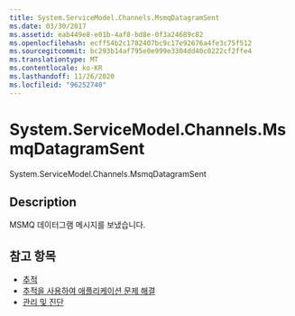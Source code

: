 ```yaml
---
title: System.ServiceModel.Channels.MsmqDatagramSent
ms.date: 03/30/2017
ms.assetid: eab449e8-e01b-4af8-bd8e-0f3a24689c82
ms.openlocfilehash: ecff54b2c1782407bc9c17e92676a4fe3c75f512
ms.sourcegitcommit: bc293b14af795e0e999e3304dd40c0222cf2ffe4
ms.translationtype: MT
ms.contentlocale: ko-KR
ms.lasthandoff: 11/26/2020
ms.locfileid: "96252740"
---
```

# <a name="systemservicemodelchannelsmsmqdatagramsent"></a>System.ServiceModel.Channels.MsmqDatagramSent

System.ServiceModel.Channels.MsmqDatagramSent  
  
## <a name="description"></a>Description  

 MSMQ 데이터그램 메시지를 보냈습니다.  
  
## <a name="see-also"></a>참고 항목

- [추적](index.md)
- [추적을 사용하여 애플리케이션 문제 해결](using-tracing-to-troubleshoot-your-application.md)
- [관리 및 진단](../index.md)
